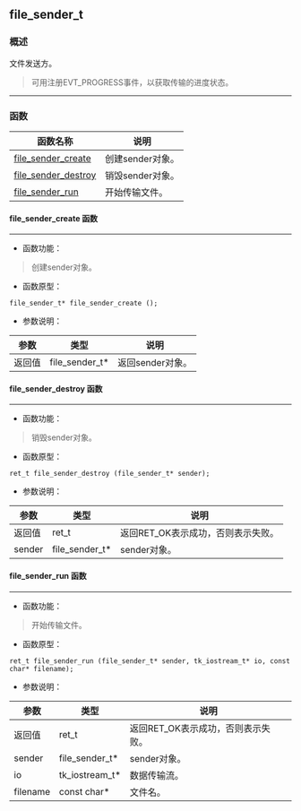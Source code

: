 ## file\_sender\_t
### 概述
文件发送方。   > 可用注册EVT_PROGRESS事件，以获取传输的进度状态。
----------------------------------
### 函数
<p id="file_sender_t_methods">

| 函数名称 | 说明 | 
| -------- | ------------ | 
| <a href="#file_sender_t_file_sender_create">file\_sender\_create</a> | 创建sender对象。 |
| <a href="#file_sender_t_file_sender_destroy">file\_sender\_destroy</a> | 销毁sender对象。 |
| <a href="#file_sender_t_file_sender_run">file\_sender\_run</a> | 开始传输文件。 |
#### file\_sender\_create 函数
-----------------------

* 函数功能：

> <p id="file_sender_t_file_sender_create">创建sender对象。

* 函数原型：

```
file_sender_t* file_sender_create ();
```

* 参数说明：

| 参数 | 类型 | 说明 |
| -------- | ----- | --------- |
| 返回值 | file\_sender\_t* | 返回sender对象。 |
#### file\_sender\_destroy 函数
-----------------------

* 函数功能：

> <p id="file_sender_t_file_sender_destroy">销毁sender对象。

* 函数原型：

```
ret_t file_sender_destroy (file_sender_t* sender);
```

* 参数说明：

| 参数 | 类型 | 说明 |
| -------- | ----- | --------- |
| 返回值 | ret\_t | 返回RET\_OK表示成功，否则表示失败。 |
| sender | file\_sender\_t* | sender对象。 |
#### file\_sender\_run 函数
-----------------------

* 函数功能：

> <p id="file_sender_t_file_sender_run">开始传输文件。

* 函数原型：

```
ret_t file_sender_run (file_sender_t* sender, tk_iostream_t* io, const char* filename);
```

* 参数说明：

| 参数 | 类型 | 说明 |
| -------- | ----- | --------- |
| 返回值 | ret\_t | 返回RET\_OK表示成功，否则表示失败。 |
| sender | file\_sender\_t* | sender对象。 |
| io | tk\_iostream\_t* | 数据传输流。 |
| filename | const char* | 文件名。 |
